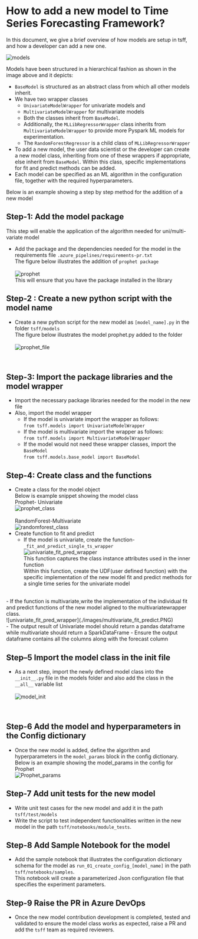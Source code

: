# How to add a new model to Time Series Forecasting Framework?

In this document, we give a brief overview of how models are setup in tsff, and how a developer can add a new one.

![models](./images/model_classes.png)

Models have been structured in a hierarchical fashion as shown in the image above and it depicts:

- `BaseModel` is structured as an abstract class from which all other models inherit.
- We have two wrapper classes
  - `UnivariateModelWrapper` for univariate models and
  - `MultivariateModelWrapper` for multivariate models
  - Both the classes inherit from `BaseModel`.
  - Additionally, the `MLLibRegressorWrapper` class inherits from `MultivariateModelWrapper` to provide more Pyspark ML models for experimentation.
  - The `RandomForestRegressor` is a child class of `MLLibRegressorWrapper`
- To add a new model, the user data scientist or the developer can create a new model class, inheriting from one of these wrappers if appropriate, else inherit from `BaseModel`. Within this class, specific implementations for fit and predict methods can be added.
- Each model can be specified as an ML algorithm in the configuration file, together with the required hyperparameters.

Below is an example showing a step by step method for the addition of a new model

## Step-1: Add the model package<br>

This step will enable the application of the algorithm needed for uni/multi-variate model<br>

- Add the package and the dependencies needed for the model in the requirements file `.azure_pipelines/requirements-pr.txt`
<br>The figure below illustrates the addition of `prophet package` <br><br>
![prophet](./images/prophet_package.png)
<br>This will ensure that you have the package installed in the library<br>

## Step-2 : Create a new python script with the model name<br>

- Create a new python script for the new model as `[model_name].py` in the folder `tsff/models`
 <br>The figure below illustrates the model prophet.py added to the folder</br><br>
 ![prophet_file](./images/model_name_prophet.png)
<br>

## Step-3:  Import the package libraries and the model wrapper

- Import the necessary package libraries needed for the model in the new file
- Also, import the model wrapper<br>
  - If the model is univariate import the wrapper as follows:<br>
   `from tsff.models import UnivariateModelWrapper`<br>
  - If the model is multivariate import the wrapper as follows:<br>
   `from tsff.models import MultivariateModelWrapper`<br>
  - If the model would not need these wrapper classes, import the `BaseModel`<br>
   `from tsff.models.base_model import BaseModel`

## Step-4:  Create class and the functions

- Create a class for the model object
<br>Below is example snippet showing the model class
<br>Prophet- Univariate<br>
![prophet_class](./images/prophet_class.png)<br>
<br>RandomForest-Multivariate<br>
![randomforest_class](./images/randomforest_class.png)
- Create function to fit and predict<br>
  - If the model is univariate, create the function- `_fit_and_predict_single_ts_wrapper`<br>
 ![univariate_fit_pred_wrapper](./images/univariate_fit_predict_wrapper.png)<br>
 This function captures the class instance attributes used in the inner function<br>
 Within this function, create the UDF(user defined function) with the specific implementation of the new model fit and predict methods for a single time series for the univariate model<br>
<br>
  - If the function is multivariate,write the implementation of the individual fit and predict functions of the new model aligned to the multivariatewrapper class.<br>
  ![univariate_fit_pred_wrapper](./images/multivariate_fit_predict.PNG)<br>
- The output result of Univariate model should return a pandas dataframe while multivariate should return a SparkDataFrame
- Ensure the output dataframe contains all the columns along with the forecast column

## Step–5 Import the model class in the init file

- As a next step, import the newly defined model class into the `__init__.py` file in the models folder and also add the class in the `__all__` variable list
<br><br>
![model_init](./images/add_model_init.png)
<br>

## Step-6 Add the model and hyperparameters in the Config dictionary

- Once the new model is added, define the algorithm and hyperparameters in the `model_params` block in the config dictionary.<br>
Below is an example showing the model_params in the config for Prophet<br>
 ![Prophet_params](./images/prophet_params.png)

## Step-7 Add unit tests for the new model

- Write unit test cases for the new model and add it in the path `tsff/test/models`
- Write the script to test independent functionalities written in the new model in the path `tsff/notebooks/module_tests`.

## Step-8 Add Sample Notebook for the model

- Add the sample notebook that illustrates the configuration dictionary schema for the model as  `run_01_create_config_[model_name]` in the path `tsff/notebooks/samples`.<br>
This notebook will create a parameterized Json configuration file that specifies the experiment parameters.

## Step-9 Raise the PR in Azure DevOps

- Once the new model contribution development is completed, tested and validated to ensure the model class works as expected, raise a PR and add the `tsff` team as required reviewers.
